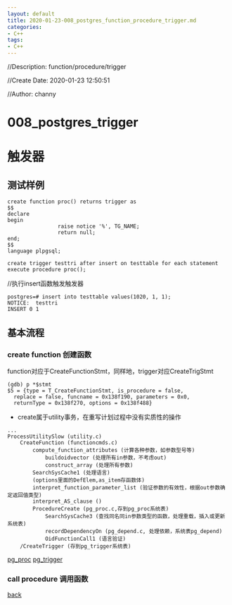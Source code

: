 ```yaml
---
layout: default
title: 2020-01-23-008_postgres_function_procedure_trigger.md
categories:
- C++
tags:
- C++
---
```

//Description: function/procedure/trigger

//Create Date: 2020-01-23 12:50:51

//Author: channy

# 008_postgres_trigger
# 触发器

## 测试样例

```
create function proc() returns trigger as
$$
declare
begin
                raise notice '%', TG_NAME;
                return null;
end;
$$
language plpgsql;

create trigger testtri after insert on testtable for each statement execute procedure proc();
```

//执行insert函数触发触发器
```
postgres=# insert into testtable values(1020, 1, 1);
NOTICE:  testtri
INSERT 0 1
```

## 基本流程
### create function 创建函数
function对应于CreateFunctionStmt，同样地，trigger对应CreateTrigStmt
```
(gdb) p *$stmt
$5 = {type = T_CreateFunctionStmt, is_procedure = false, 
  replace = false, funcname = 0x138f190, parameters = 0x0, 
  returnType = 0x138f270, options = 0x138f488}
```

* create属于utility事务，在重写计划过程中没有实质性的操作

```
...
ProcessUtilitySlow (utility.c)
	CreateFunction (functioncmds.c)
		compute_function_attributes (计算各种参数，如参数型号等) 
			buildoidvector (处理所有in参数，不考虑out)
			construct_array (处理所有参数)
		SearchSysCache1 (处理语言)
		(options里面的DefElem,as_item存函数体)
		interpret_function_parameter_list (验证参数的有效性，根据out参数确定返回值类型)
		interpret_AS_clause ()
		ProcedureCreate (pg_proc.c,存到pg_proc系统表)
			SearchSysCache3 (查找同名同in参数类型的函数，处理重载，插入或更新系统表)
			recordDependencyOn (pg_depend.c, 处理依赖，系统表pg_depend)
			OidFunctionCall1 (语言验证)
	/CreateTrigger (存到pg_trigger系统表)
```

[pg_proc](https://www.postgresql.org/docs/12/catalog-pg-proc.html)
[pg_trigger](http://postgres.cn/docs/11/catalog-pg-trigger.html)


### call procedure 调用函数

[back](/)

